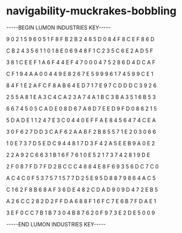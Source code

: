 # navigability-muckrakes-bobbling

-----BEGIN LUMON INDUSTRIES KEY-----

9 0 2 1 5 9 6 0 5 1 F 8 F B 2 B 2 4 8 5 D 0 8 4 F 8 C E F 8 6 D

C B 2 4 3 5 6 1 1 0 1 8 E 0 6 9 4 8 F 1 C 2 3 5 C 6 E 2 A D 5 F

3 8 1 C E E F 1 A 6 F 4 4 E F 4 7 0 0 0 4 7 5 2 8 6 D 4 D C A F

C F 1 9 4 A A 0 0 4 4 9 E 8 2 6 7 E 5 9 9 9 6 1 7 4 5 9 9 C E 1

8 4 F 1 E 2 A F C F 8 A B 6 4 E D 7 1 7 E 9 7 C D D D C 3 9 2 6

2 5 5 A 8 1 E A 3 C 4 C A 2 3 A 7 4 A 1 B C 3 B A 3 5 1 6 B 5 3

6 6 7 4 5 0 5 C A D E 0 8 D 6 7 A 8 D 7 E E D 9 F D 0 8 6 2 1 5

5 D A D E 1 1 2 4 7 E 3 C 0 4 4 0 E F F A E 8 4 5 6 4 7 4 C E A

3 0 F 6 2 7 D D 3 C A F 6 2 A A B F 2 B 8 5 5 7 1 E 2 0 3 0 6 6

1 0 E 7 3 7 D 5 E D C 9 4 4 8 1 7 D 3 F 4 2 A 5 E E B 9 A 0 E 2

2 2 A 9 2 C 6 6 3 1 B 1 6 F 7 6 1 0 E 5 2 1 7 3 7 4 2 8 1 9 D E

2 F 0 8 7 F D 7 F D 2 B C C C 4 8 8 4 E 8 F 6 9 3 5 6 D C 7 C 0

A C 4 C 0 F 5 3 7 5 7 1 5 7 7 D 2 5 E 9 5 D 8 8 7 9 8 6 4 A C 5

C 1 6 2 F 8 B 6 8 A F 3 6 D E 4 8 2 C D A D 9 0 9 D 4 7 2 E B 5

A 2 6 C C 2 8 2 D 2 F F D A 6 8 8 F 1 6 F C 7 E 6 B 7 F D A E 1

3 E F 0 C C 7 B 1 B 7 3 0 4 B 8 7 6 2 0 F 9 7 3 E 2 D E 5 0 0 9

-----END LUMON INDUSTRIES KEY-----
